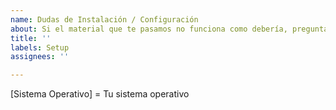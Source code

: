 ```yaml
---
name: Dudas de Instalación / Configuración
about: Si el material que te pasamos no funciona como debería, pregunta acá
title: ''
labels: Setup
assignees: ''

---
```


[Sistema Operativo] = Tu sistema operativo
